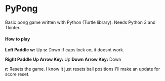 # PyPong
Basic pong game written with Python (Turtle library). Needs Python 3 and Tkinter.

#### How to play
**Left Paddle**
**w:** Up
**s:** Down
If caps lock on, it doesnt work.


**Right Paddle**
**Up Arrow Key:** Up
**Down Arrow Key:** Down

**r:** Resets the game. I know it just resets ball positions I'll make an update for score reset.